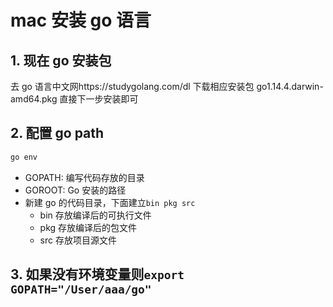 # mac 安装 go 语言

## 1. 现在 go 安装包

去 go 语言中文网https://studygolang.com/dl
下载相应安装包
go1.14.4.darwin-amd64.pkg
直接下一步安装即可

## 2. 配置 go path

```bash
go env
```

- GOPATH: 编写代码存放的目录
- GOROOT: Go 安装的路径
- 新建 go 的代码目录，下面建立`bin pkg src`
  - bin 存放编译后的可执行文件
  - pkg 存放编译后的包文件
  - src 存放项目源文件

## 3. 如果没有环境变量则`export GOPATH="/User/aaa/go"`
